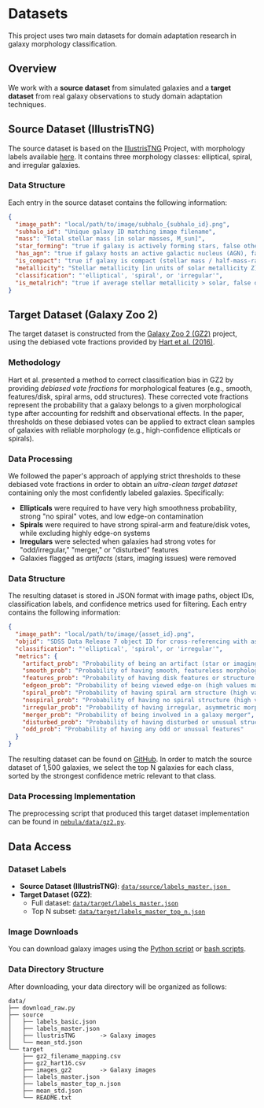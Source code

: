 Datasets
========

This project uses two main datasets for domain adaptation research in galaxy morphology classification.
## Overview

We work with a **source dataset** from simulated galaxies and a **target dataset** from real galaxy observations to study domain adaptation techniques.

## Source Dataset (IllustrisTNG)

The source dataset is based on the [IllustrisTNG][tng-website] Project, with morphology labels available [here][tng-labels]. It contains three morphology classes: elliptical, spiral, and irregular galaxies.

### Data Structure

Each entry in the source dataset contains the following information:

```json
{
  "image_path": "local/path/to/image/subhalo_{subhalo_id}.png",
  "subhalo_id": "Unique galaxy ID matching image filename",
  "mass": "Total stellar mass [in solar masses, M_sun]",
  "star_forming": "true if galaxy is actively forming stars, false otherwise",
  "has_agn": "true if galaxy hosts an active galactic nucleus (AGN), false otherwise",
  "is_compact": "true if galaxy is compact (stellar mass / half-mass-radius^2 > 1e9 M_sun/kpc^2), false otherwise",
  "metallicity": "Stellar metallicity [in units of solar metallicity Z]",
  "classification": "'elliptical', 'spiral', or 'irregular'",
  "is_metalrich": "true if average stellar metallicity > solar, false otherwise"
}
```

## Target Dataset (Galaxy Zoo 2)

The target dataset is constructed from the [Galaxy Zoo 2 (GZ2)][gz2hart] project, using the debiased vote fractions provided by [Hart et al. (2016)][gz2hart-paper].

### Methodology

Hart et al. presented a method to correct classification bias in GZ2 by providing *debiased vote fractions* for morphological features (e.g., smooth, features/disk, spiral arms, odd structures). These corrected vote fractions represent the probability that a galaxy belongs to a given morphological type after accounting for redshift and observational effects. In the paper, thresholds on these debiased votes can be applied to extract clean samples of galaxies with reliable morphology (e.g., high-confidence ellipticals or spirals).

### Data Processing

We followed the paper's approach of applying strict thresholds to these debiased vote fractions in order to obtain an *ultra-clean target dataset* containing only the most confidently labeled galaxies. Specifically:

- **Ellipticals** were required to have very high smoothness probability, strong "no spiral" votes, and low edge-on contamination
- **Spirals** were required to have strong spiral-arm and feature/disk votes, while excluding highly edge-on systems
- **Irregulars** were selected when galaxies had strong votes for "odd/irregular," "merger," or "disturbed" features
- Galaxies flagged as *artifacts* (stars, imaging issues) were removed

### Data Structure

The resulting dataset is stored in JSON format with image paths, object IDs, classification labels, and confidence metrics used for filtering. Each entry contains the following information:

```json
{
  "image_path": "local/path/to/image/{asset_id}.png",
  "objid": "SDSS Data Release 7 object ID for cross-referencing with astronomical catalogs",
  "classification": "'elliptical', 'spiral', or 'irregular'",
  "metrics": {
    "artifact_prob": "Probability of being an artifact (star or imaging issue) - galaxies with high values are filtered out",
    "smooth_prob": "Probability of having smooth, featureless morphology (high values indicate elliptical galaxies)",
    "features_prob": "Probability of having disk features or structure (high values indicate spiral/disk galaxies)",
    "edgeon_prob": "Probability of being viewed edge-on (high values may indicate classification uncertainty)",
    "spiral_prob": "Probability of having spiral arm structure (high values indicate spiral galaxies)",
    "nospiral_prob": "Probability of having no spiral structure (high values support elliptical classification)",
    "irregular_prob": "Probability of having irregular, asymmetric morphology",
    "merger_prob": "Probability of being involved in a galaxy merger",
    "disturbed_prob": "Probability of having disturbed or unusual structure",
    "odd_prob": "Probability of having any odd or unusual features"
  }
}
```

The resulting dataset can be found on [GitHub][gz2-labels-topn]. In order to match the source dataset of 1,500 galaxies, we select the top N galaxies for each class, sorted by the strongest confidence metric relevant to that class.

### Data Processing Implementation

The preprocessing script that produced this target dataset implementation can be found in [`nebula/data/gz2.py`][gz2-preprocessing].

## Data Access

### Dataset Labels

- **Source Dataset (IllustrisTNG)**: [`data/source/labels_master.json `][tng-labels]
- **Target Dataset (GZ2)**: 
  - Full dataset: [`data/target/labels_master.json`][gz2-labels]
  - Top N subset: [`data/target/labels_master_top_n.json`][gz2-labels-topn]

### Image Downloads

You can download galaxy images using the [Python script][download-py] or [bash scripts][data-scripts].

### Data Directory Structure

After downloading, your data directory will be organized as follows:

```
data/
├── download_raw.py
├── source
│   ├── labels_basic.json
│   ├── labels_master.json
│   ├── llustrisTNG       -> Galaxy images
│   └── mean_std.json
└── target
    ├── gz2_filename_mapping.csv
    ├── gz2_hart16.csv
    ├── images_gz2        -> Galaxy images
    ├── labels_master.json
    ├── labels_master_top_n.json
    ├── mean_std.json
    └── README.txt
```

[tng-website]: https://www.tng-project.org/
[gz2hart]: https://data.galaxyzoo.org/#section-8
[gz2hart-paper]: https://academic.oup.com/mnras/article/461/4/3663/2608720?login=false
[tng-labels]: https://github.com/ahmedsalim3/domain-adaptation-in-galaxy-morphology/blob/main/data/source/labels_master.json 
[gz2-labels-topn]: https://github.com/ahmedsalim3/domain-adaptation-in-galaxy-morphology/blob/main/data/target/labels_master_top_n.json
[gz2-labels]: https://github.com/ahmedsalim3/domain-adaptation-in-galaxy-morphology/blob/main/data/target/labels_master.json
[gz2-preprocessing]: https://github.com/ahmedsalim3/domain-adaptation-in-galaxy-morphology/blob/main/nebula/data/gz2.py
[download-py]: https://github.com/ahmedsalim3/domain-adaptation-in-galaxy-morphology/blob/main/data/download_raw.py
[data-scripts]: https://github.com/ahmedsalim3/domain-adaptation-in-galaxy-morphology/blob/main/scripts/data